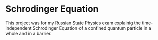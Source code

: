 # Schrodinger Equation
 This project was for my Russian State Physics exam explainig the time-independent Schrodinger Equation of a confined quantum particle in a whole and in a barrier.
